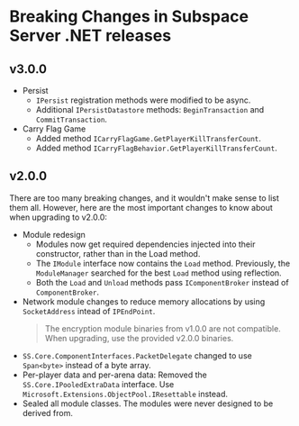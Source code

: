 # Breaking Changes in Subspace Server .NET releases

## v3.0.0

- Persist
	+ `IPersist` registration methods were modified to be async.
	+ Additional `IPersistDatastore` methods: `BeginTransaction` and `CommitTransaction`.
- Carry Flag Game
	+ Added method `ICarryFlagGame.GetPlayerKillTransferCount`.
	+ Added method `ICarryFlagBehavior.GetPlayerKillTransferCount`.

## v2.0.0

There are too many breaking changes, and it wouldn't make sense to list them all. However, here are the most important changes to know about when upgrading to v2.0.0:

- Module redesign
	+ Modules now get required dependencies injected into their constructor, rather than in the Load method.
	+ The `IModule` interface now contains the `Load` method. Previously, the `ModuleManager` searched for the best `Load` method using reflection.
	+ Both the `Load` and `Unload` methods pass `IComponentBroker` instead of `ComponentBroker`.
- Network module changes to reduce memory allocations by using `SocketAddress` intead of `IPEndPoint`.
  > The encryption module binaries from v1.0.0 are not compatible. When upgrading, use the provided v2.0.0 binaries.
- `SS.Core.ComponentInterfaces.PacketDelegate` changed to use `Span<byte>` instead of a byte array.
- Per-player data and per-arena data: Removed the `SS.Core.IPooledExtraData` interface. Use `Microsoft.Extensions.ObjectPool.IResettable` instead.
- Sealed all module classes. The modules were never designed to be derived from.
